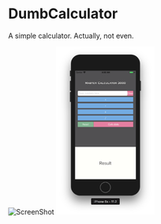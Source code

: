 # DumbCalculator
A simple calculator. Actually, not even. 

![ScreenShot]()
<img src="https://github.com/acrlnb/DumbCalculator/blob/master/Screen%20Shot%202018-02.png" width="200">
